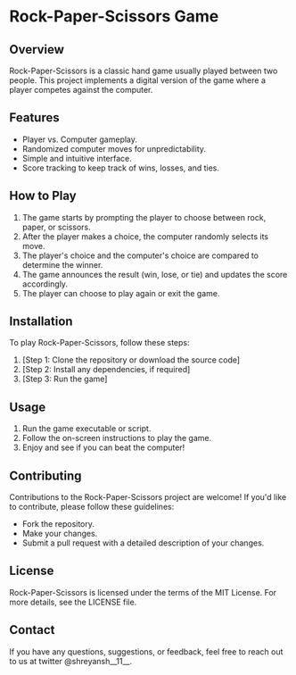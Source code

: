 # Rock-Paper-Scissors Game

## Overview
Rock-Paper-Scissors is a classic hand game usually played between two people. This project implements a digital version of the game where a player competes against the computer.

## Features
- Player vs. Computer gameplay.
- Randomized computer moves for unpredictability.
- Simple and intuitive interface.
- Score tracking to keep track of wins, losses, and ties.

## How to Play
1. The game starts by prompting the player to choose between rock, paper, or scissors.
2. After the player makes a choice, the computer randomly selects its move.
3. The player's choice and the computer's choice are compared to determine the winner.
4. The game announces the result (win, lose, or tie) and updates the score accordingly.
5. The player can choose to play again or exit the game.

## Installation
To play Rock-Paper-Scissors, follow these steps:
1. [Step 1: Clone the repository or download the source code]
2. [Step 2: Install any dependencies, if required]
3. [Step 3: Run the game]

## Usage
1. Run the game executable or script.
2. Follow the on-screen instructions to play the game.
3. Enjoy and see if you can beat the computer!

## Contributing
Contributions to the Rock-Paper-Scissors project are welcome! If you'd like to contribute, please follow these guidelines:
- Fork the repository.
- Make your changes.
- Submit a pull request with a detailed description of your changes.

## License
Rock-Paper-Scissors is licensed under the terms of the MIT License. For more details, see the LICENSE file.

## Contact
If you have any questions, suggestions, or feedback, feel free to reach out to us at twitter @shreyansh__11__.
